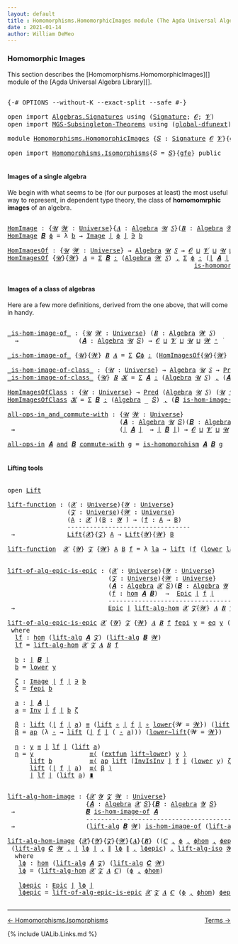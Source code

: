 ```yaml
---
layout: default
title : Homomorphisms.HomomorphicImages module (The Agda Universal Algebra Library)
date : 2021-01-14
author: William DeMeo
---
```


### <a id="homomorphic-images">Homomorphic Images</a>

This section describes the [Homomorphisms.HomomorphicImages][] module of the [Agda Universal Algebra Library][].

<pre class="Agda">

<a id="333" class="Symbol">{-#</a> <a id="337" class="Keyword">OPTIONS</a> <a id="345" class="Pragma">--without-K</a> <a id="357" class="Pragma">--exact-split</a> <a id="371" class="Pragma">--safe</a> <a id="378" class="Symbol">#-}</a>

<a id="383" class="Keyword">open</a> <a id="388" class="Keyword">import</a> <a id="395" href="Algebras.Signatures.html" class="Module">Algebras.Signatures</a> <a id="415" class="Keyword">using</a> <a id="421" class="Symbol">(</a><a id="422" href="Algebras.Signatures.html#1299" class="Function">Signature</a><a id="431" class="Symbol">;</a> <a id="433" href="universes.html#613" class="Generalizable">𝓞</a><a id="434" class="Symbol">;</a> <a id="436" href="universes.html#617" class="Generalizable">𝓥</a><a id="437" class="Symbol">)</a>
<a id="439" class="Keyword">open</a> <a id="444" class="Keyword">import</a> <a id="451" href="MGS-Subsingleton-Theorems.html" class="Module">MGS-Subsingleton-Theorems</a> <a id="477" class="Keyword">using</a> <a id="483" class="Symbol">(</a><a id="484" href="MGS-Subsingleton-Theorems.html#3468" class="Function">global-dfunext</a><a id="498" class="Symbol">)</a>

<a id="501" class="Keyword">module</a> <a id="508" href="Homomorphisms.HomomorphicImages.html" class="Module">Homomorphisms.HomomorphicImages</a> <a id="540" class="Symbol">{</a><a id="541" href="Homomorphisms.HomomorphicImages.html#541" class="Bound">𝑆</a> <a id="543" class="Symbol">:</a> <a id="545" href="Algebras.Signatures.html#1299" class="Function">Signature</a> <a id="555" href="universes.html#613" class="Generalizable">𝓞</a> <a id="557" href="universes.html#617" class="Generalizable">𝓥</a><a id="558" class="Symbol">}{</a><a id="560" href="Homomorphisms.HomomorphicImages.html#560" class="Bound">gfe</a> <a id="564" class="Symbol">:</a> <a id="566" href="MGS-Subsingleton-Theorems.html#3468" class="Function">global-dfunext</a><a id="580" class="Symbol">}</a> <a id="582" class="Keyword">where</a>

<a id="589" class="Keyword">open</a> <a id="594" class="Keyword">import</a> <a id="601" href="Homomorphisms.Isomorphisms.html" class="Module">Homomorphisms.Isomorphisms</a><a id="627" class="Symbol">{</a><a id="628" class="Argument">𝑆</a> <a id="630" class="Symbol">=</a> <a id="632" href="Homomorphisms.HomomorphicImages.html#541" class="Bound">𝑆</a><a id="633" class="Symbol">}{</a><a id="635" href="Homomorphisms.HomomorphicImages.html#560" class="Bound">gfe</a><a id="638" class="Symbol">}</a> <a id="640" class="Keyword">public</a>

</pre>


#### <a id="images-of-a-single-algebra">Images of a single algebra</a>

We begin with what seems to be (for our purposes at least) the most useful way to represent, in dependent type theory, the class of **homomomrphic images** of an algebra.

<pre class="Agda">

<a id="HomImage"></a><a id="919" href="Homomorphisms.HomomorphicImages.html#919" class="Function">HomImage</a> <a id="928" class="Symbol">:</a> <a id="930" class="Symbol">{</a><a id="931" href="Homomorphisms.HomomorphicImages.html#931" class="Bound">𝓤</a> <a id="933" href="Homomorphisms.HomomorphicImages.html#933" class="Bound">𝓦</a> <a id="935" class="Symbol">:</a> <a id="937" href="universes.html#551" class="Function">Universe</a><a id="945" class="Symbol">}{</a><a id="947" href="Homomorphisms.HomomorphicImages.html#947" class="Bound">𝑨</a> <a id="949" class="Symbol">:</a> <a id="951" href="Algebras.Algebras.html#694" class="Function">Algebra</a> <a id="959" href="Homomorphisms.HomomorphicImages.html#931" class="Bound">𝓤</a> <a id="961" href="Homomorphisms.HomomorphicImages.html#541" class="Bound">𝑆</a><a id="962" class="Symbol">}(</a><a id="964" href="Homomorphisms.HomomorphicImages.html#964" class="Bound">𝑩</a> <a id="966" class="Symbol">:</a> <a id="968" href="Algebras.Algebras.html#694" class="Function">Algebra</a> <a id="976" href="Homomorphisms.HomomorphicImages.html#933" class="Bound">𝓦</a> <a id="978" href="Homomorphisms.HomomorphicImages.html#541" class="Bound">𝑆</a><a id="979" class="Symbol">)(</a><a id="981" href="Homomorphisms.HomomorphicImages.html#981" class="Bound">ϕ</a> <a id="983" class="Symbol">:</a> <a id="985" href="Homomorphisms.Basic.html#2268" class="Function">hom</a> <a id="989" href="Homomorphisms.HomomorphicImages.html#947" class="Bound">𝑨</a> <a id="991" href="Homomorphisms.HomomorphicImages.html#964" class="Bound">𝑩</a><a id="992" class="Symbol">)</a> <a id="994" class="Symbol">→</a> <a id="996" href="Prelude.Preliminaries.html#12622" class="Function Operator">∣</a> <a id="998" href="Homomorphisms.HomomorphicImages.html#964" class="Bound">𝑩</a> <a id="1000" href="Prelude.Preliminaries.html#12622" class="Function Operator">∣</a> <a id="1002" class="Symbol">→</a> <a id="1004" href="Homomorphisms.HomomorphicImages.html#931" class="Bound">𝓤</a> <a id="1006" href="Agda.Primitive.html#636" class="Function Operator">⊔</a> <a id="1008" href="Homomorphisms.HomomorphicImages.html#933" class="Bound">𝓦</a> <a id="1010" href="universes.html#758" class="Function Operator">̇</a>
<a id="1012" href="Homomorphisms.HomomorphicImages.html#919" class="Function">HomImage</a> <a id="1021" href="Homomorphisms.HomomorphicImages.html#1021" class="Bound">𝑩</a> <a id="1023" href="Homomorphisms.HomomorphicImages.html#1023" class="Bound">ϕ</a> <a id="1025" class="Symbol">=</a> <a id="1027" class="Symbol">λ</a> <a id="1029" href="Homomorphisms.HomomorphicImages.html#1029" class="Bound">b</a> <a id="1031" class="Symbol">→</a> <a id="1033" href="Prelude.Inverses.html#715" class="Datatype Operator">Image</a> <a id="1039" href="Prelude.Preliminaries.html#12622" class="Function Operator">∣</a> <a id="1041" href="Homomorphisms.HomomorphicImages.html#1023" class="Bound">ϕ</a> <a id="1043" href="Prelude.Preliminaries.html#12622" class="Function Operator">∣</a> <a id="1045" href="Prelude.Inverses.html#715" class="Datatype Operator">∋</a> <a id="1047" href="Homomorphisms.HomomorphicImages.html#1029" class="Bound">b</a>

<a id="HomImagesOf"></a><a id="1050" href="Homomorphisms.HomomorphicImages.html#1050" class="Function">HomImagesOf</a> <a id="1062" class="Symbol">:</a> <a id="1064" class="Symbol">{</a><a id="1065" href="Homomorphisms.HomomorphicImages.html#1065" class="Bound">𝓤</a> <a id="1067" href="Homomorphisms.HomomorphicImages.html#1067" class="Bound">𝓦</a> <a id="1069" class="Symbol">:</a> <a id="1071" href="universes.html#551" class="Function">Universe</a><a id="1079" class="Symbol">}</a> <a id="1081" class="Symbol">→</a> <a id="1083" href="Algebras.Algebras.html#694" class="Function">Algebra</a> <a id="1091" href="Homomorphisms.HomomorphicImages.html#1065" class="Bound">𝓤</a> <a id="1093" href="Homomorphisms.HomomorphicImages.html#541" class="Bound">𝑆</a> <a id="1095" class="Symbol">→</a> <a id="1097" href="Homomorphisms.HomomorphicImages.html#555" class="Bound">𝓞</a> <a id="1099" href="Agda.Primitive.html#636" class="Function Operator">⊔</a> <a id="1101" href="Homomorphisms.HomomorphicImages.html#557" class="Bound">𝓥</a> <a id="1103" href="Agda.Primitive.html#636" class="Function Operator">⊔</a> <a id="1105" href="Homomorphisms.HomomorphicImages.html#1065" class="Bound">𝓤</a> <a id="1107" href="Agda.Primitive.html#636" class="Function Operator">⊔</a> <a id="1109" href="Homomorphisms.HomomorphicImages.html#1067" class="Bound">𝓦</a> <a id="1111" href="universes.html#527" class="Function Operator">⁺</a> <a id="1113" href="universes.html#758" class="Function Operator">̇</a>
<a id="1115" href="Homomorphisms.HomomorphicImages.html#1050" class="Function">HomImagesOf</a> <a id="1127" class="Symbol">{</a><a id="1128" href="Homomorphisms.HomomorphicImages.html#1128" class="Bound">𝓤</a><a id="1129" class="Symbol">}{</a><a id="1131" href="Homomorphisms.HomomorphicImages.html#1131" class="Bound">𝓦</a><a id="1132" class="Symbol">}</a> <a id="1134" href="Homomorphisms.HomomorphicImages.html#1134" class="Bound">𝑨</a> <a id="1136" class="Symbol">=</a> <a id="1138" href="MGS-MLTT.html#3074" class="Function">Σ</a> <a id="1140" href="Homomorphisms.HomomorphicImages.html#1140" class="Bound">𝑩</a> <a id="1142" href="MGS-MLTT.html#3074" class="Function">꞉</a> <a id="1144" class="Symbol">(</a><a id="1145" href="Algebras.Algebras.html#694" class="Function">Algebra</a> <a id="1153" href="Homomorphisms.HomomorphicImages.html#1131" class="Bound">𝓦</a> <a id="1155" href="Homomorphisms.HomomorphicImages.html#541" class="Bound">𝑆</a><a id="1156" class="Symbol">)</a> <a id="1158" href="MGS-MLTT.html#3074" class="Function">,</a> <a id="1160" href="MGS-MLTT.html#3074" class="Function">Σ</a> <a id="1162" href="Homomorphisms.HomomorphicImages.html#1162" class="Bound">ϕ</a> <a id="1164" href="MGS-MLTT.html#3074" class="Function">꞉</a> <a id="1166" class="Symbol">(</a><a id="1167" href="Prelude.Preliminaries.html#12622" class="Function Operator">∣</a> <a id="1169" href="Homomorphisms.HomomorphicImages.html#1134" class="Bound">𝑨</a> <a id="1171" href="Prelude.Preliminaries.html#12622" class="Function Operator">∣</a> <a id="1173" class="Symbol">→</a> <a id="1175" href="Prelude.Preliminaries.html#12622" class="Function Operator">∣</a> <a id="1177" href="Homomorphisms.HomomorphicImages.html#1140" class="Bound">𝑩</a> <a id="1179" href="Prelude.Preliminaries.html#12622" class="Function Operator">∣</a><a id="1180" class="Symbol">)</a> <a id="1182" href="MGS-MLTT.html#3074" class="Function">,</a>
                                                  <a id="1234" href="Homomorphisms.Basic.html#2110" class="Function">is-homomorphism</a> <a id="1250" href="Homomorphisms.HomomorphicImages.html#1134" class="Bound">𝑨</a> <a id="1252" href="Homomorphisms.HomomorphicImages.html#1140" class="Bound">𝑩</a> <a id="1254" href="Homomorphisms.HomomorphicImages.html#1162" class="Bound">ϕ</a> <a id="1256" href="MGS-MLTT.html#3515" class="Function Operator">×</a> <a id="1258" href="Prelude.Inverses.html#2322" class="Function">Epic</a> <a id="1263" href="Homomorphisms.HomomorphicImages.html#1162" class="Bound">ϕ</a>

</pre>




#### <a id="images-of-a-class-of-algebras">Images of a class of algebras</a>

Here are a few more definitions, derived from the one above, that will come in handy.

<pre class="Agda">

<a id="_is-hom-image-of_"></a><a id="1460" href="Homomorphisms.HomomorphicImages.html#1460" class="Function Operator">_is-hom-image-of_</a> <a id="1478" class="Symbol">:</a> <a id="1480" class="Symbol">{</a><a id="1481" href="Homomorphisms.HomomorphicImages.html#1481" class="Bound">𝓤</a> <a id="1483" href="Homomorphisms.HomomorphicImages.html#1483" class="Bound">𝓦</a> <a id="1485" class="Symbol">:</a> <a id="1487" href="universes.html#551" class="Function">Universe</a><a id="1495" class="Symbol">}</a> <a id="1497" class="Symbol">(</a><a id="1498" href="Homomorphisms.HomomorphicImages.html#1498" class="Bound">𝑩</a> <a id="1500" class="Symbol">:</a> <a id="1502" href="Algebras.Algebras.html#694" class="Function">Algebra</a> <a id="1510" href="Homomorphisms.HomomorphicImages.html#1483" class="Bound">𝓦</a> <a id="1512" href="Homomorphisms.HomomorphicImages.html#541" class="Bound">𝑆</a><a id="1513" class="Symbol">)</a>
  <a id="1517" class="Symbol">→</a>                <a id="1534" class="Symbol">(</a><a id="1535" href="Homomorphisms.HomomorphicImages.html#1535" class="Bound">𝑨</a> <a id="1537" class="Symbol">:</a> <a id="1539" href="Algebras.Algebras.html#694" class="Function">Algebra</a> <a id="1547" href="Homomorphisms.HomomorphicImages.html#1481" class="Bound">𝓤</a> <a id="1549" href="Homomorphisms.HomomorphicImages.html#541" class="Bound">𝑆</a><a id="1550" class="Symbol">)</a> <a id="1552" class="Symbol">→</a> <a id="1554" href="Homomorphisms.HomomorphicImages.html#555" class="Bound">𝓞</a> <a id="1556" href="Agda.Primitive.html#636" class="Function Operator">⊔</a> <a id="1558" href="Homomorphisms.HomomorphicImages.html#557" class="Bound">𝓥</a> <a id="1560" href="Agda.Primitive.html#636" class="Function Operator">⊔</a> <a id="1562" href="Homomorphisms.HomomorphicImages.html#1481" class="Bound">𝓤</a> <a id="1564" href="Agda.Primitive.html#636" class="Function Operator">⊔</a> <a id="1566" href="Homomorphisms.HomomorphicImages.html#1483" class="Bound">𝓦</a> <a id="1568" href="universes.html#527" class="Function Operator">⁺</a> <a id="1570" href="universes.html#758" class="Function Operator">̇</a>

<a id="1573" href="Homomorphisms.HomomorphicImages.html#1460" class="Function Operator">_is-hom-image-of_</a> <a id="1591" class="Symbol">{</a><a id="1592" href="Homomorphisms.HomomorphicImages.html#1592" class="Bound">𝓤</a><a id="1593" class="Symbol">}{</a><a id="1595" href="Homomorphisms.HomomorphicImages.html#1595" class="Bound">𝓦</a><a id="1596" class="Symbol">}</a> <a id="1598" href="Homomorphisms.HomomorphicImages.html#1598" class="Bound">𝑩</a> <a id="1600" href="Homomorphisms.HomomorphicImages.html#1600" class="Bound">𝑨</a> <a id="1602" class="Symbol">=</a> <a id="1604" href="MGS-MLTT.html#3074" class="Function">Σ</a> <a id="1606" href="Homomorphisms.HomomorphicImages.html#1606" class="Bound">𝑪ϕ</a> <a id="1609" href="MGS-MLTT.html#3074" class="Function">꞉</a> <a id="1611" class="Symbol">(</a><a id="1612" href="Homomorphisms.HomomorphicImages.html#1050" class="Function">HomImagesOf</a><a id="1623" class="Symbol">{</a><a id="1624" href="Homomorphisms.HomomorphicImages.html#1592" class="Bound">𝓤</a><a id="1625" class="Symbol">}{</a><a id="1627" href="Homomorphisms.HomomorphicImages.html#1595" class="Bound">𝓦</a><a id="1628" class="Symbol">}</a> <a id="1630" href="Homomorphisms.HomomorphicImages.html#1600" class="Bound">𝑨</a><a id="1631" class="Symbol">)</a> <a id="1633" href="MGS-MLTT.html#3074" class="Function">,</a> <a id="1635" href="Prelude.Preliminaries.html#12622" class="Function Operator">∣</a> <a id="1637" href="Homomorphisms.HomomorphicImages.html#1606" class="Bound">𝑪ϕ</a> <a id="1640" href="Prelude.Preliminaries.html#12622" class="Function Operator">∣</a> <a id="1642" href="Homomorphisms.Isomorphisms.html#1152" class="Function Operator">≅</a> <a id="1644" href="Homomorphisms.HomomorphicImages.html#1598" class="Bound">𝑩</a>

<a id="_is-hom-image-of-class_"></a><a id="1647" href="Homomorphisms.HomomorphicImages.html#1647" class="Function Operator">_is-hom-image-of-class_</a> <a id="1671" class="Symbol">:</a> <a id="1673" class="Symbol">{</a><a id="1674" href="Homomorphisms.HomomorphicImages.html#1674" class="Bound">𝓤</a> <a id="1676" class="Symbol">:</a> <a id="1678" href="universes.html#551" class="Function">Universe</a><a id="1686" class="Symbol">}</a> <a id="1688" class="Symbol">→</a> <a id="1690" href="Algebras.Algebras.html#694" class="Function">Algebra</a> <a id="1698" href="Homomorphisms.HomomorphicImages.html#1674" class="Bound">𝓤</a> <a id="1700" href="Homomorphisms.HomomorphicImages.html#541" class="Bound">𝑆</a> <a id="1702" class="Symbol">→</a> <a id="1704" href="Relations.Unary.html#1062" class="Function">Pred</a> <a id="1709" class="Symbol">(</a><a id="1710" href="Algebras.Algebras.html#694" class="Function">Algebra</a> <a id="1718" href="Homomorphisms.HomomorphicImages.html#1674" class="Bound">𝓤</a> <a id="1720" href="Homomorphisms.HomomorphicImages.html#541" class="Bound">𝑆</a><a id="1721" class="Symbol">)(</a><a id="1723" href="Homomorphisms.HomomorphicImages.html#1674" class="Bound">𝓤</a> <a id="1725" href="universes.html#527" class="Function Operator">⁺</a><a id="1726" class="Symbol">)</a> <a id="1728" class="Symbol">→</a> <a id="1730" href="Homomorphisms.HomomorphicImages.html#555" class="Bound">𝓞</a> <a id="1732" href="Agda.Primitive.html#636" class="Function Operator">⊔</a> <a id="1734" href="Homomorphisms.HomomorphicImages.html#557" class="Bound">𝓥</a> <a id="1736" href="Agda.Primitive.html#636" class="Function Operator">⊔</a> <a id="1738" href="Homomorphisms.HomomorphicImages.html#1674" class="Bound">𝓤</a> <a id="1740" href="universes.html#527" class="Function Operator">⁺</a> <a id="1742" href="universes.html#758" class="Function Operator">̇</a>
<a id="1744" href="Homomorphisms.HomomorphicImages.html#1647" class="Function Operator">_is-hom-image-of-class_</a> <a id="1768" class="Symbol">{</a><a id="1769" href="Homomorphisms.HomomorphicImages.html#1769" class="Bound">𝓤</a><a id="1770" class="Symbol">}</a> <a id="1772" href="Homomorphisms.HomomorphicImages.html#1772" class="Bound">𝑩</a> <a id="1774" href="Homomorphisms.HomomorphicImages.html#1774" class="Bound">𝓚</a> <a id="1776" class="Symbol">=</a> <a id="1778" href="MGS-MLTT.html#3074" class="Function">Σ</a> <a id="1780" href="Homomorphisms.HomomorphicImages.html#1780" class="Bound">𝑨</a> <a id="1782" href="MGS-MLTT.html#3074" class="Function">꞉</a> <a id="1784" class="Symbol">(</a><a id="1785" href="Algebras.Algebras.html#694" class="Function">Algebra</a> <a id="1793" href="Homomorphisms.HomomorphicImages.html#1769" class="Bound">𝓤</a> <a id="1795" href="Homomorphisms.HomomorphicImages.html#541" class="Bound">𝑆</a><a id="1796" class="Symbol">)</a> <a id="1798" href="MGS-MLTT.html#3074" class="Function">,</a> <a id="1800" class="Symbol">(</a><a id="1801" href="Homomorphisms.HomomorphicImages.html#1780" class="Bound">𝑨</a> <a id="1803" href="Relations.Unary.html#2061" class="Function Operator">∈</a> <a id="1805" href="Homomorphisms.HomomorphicImages.html#1774" class="Bound">𝓚</a><a id="1806" class="Symbol">)</a> <a id="1808" href="MGS-MLTT.html#3515" class="Function Operator">×</a> <a id="1810" class="Symbol">(</a><a id="1811" href="Homomorphisms.HomomorphicImages.html#1772" class="Bound">𝑩</a> <a id="1813" href="Homomorphisms.HomomorphicImages.html#1460" class="Function Operator">is-hom-image-of</a> <a id="1829" href="Homomorphisms.HomomorphicImages.html#1780" class="Bound">𝑨</a><a id="1830" class="Symbol">)</a>

<a id="HomImagesOfClass"></a><a id="1833" href="Homomorphisms.HomomorphicImages.html#1833" class="Function">HomImagesOfClass</a> <a id="1850" class="Symbol">:</a> <a id="1852" class="Symbol">{</a><a id="1853" href="Homomorphisms.HomomorphicImages.html#1853" class="Bound">𝓤</a> <a id="1855" class="Symbol">:</a> <a id="1857" href="universes.html#551" class="Function">Universe</a><a id="1865" class="Symbol">}</a> <a id="1867" class="Symbol">→</a> <a id="1869" href="Relations.Unary.html#1062" class="Function">Pred</a> <a id="1874" class="Symbol">(</a><a id="1875" href="Algebras.Algebras.html#694" class="Function">Algebra</a> <a id="1883" href="Homomorphisms.HomomorphicImages.html#1853" class="Bound">𝓤</a> <a id="1885" href="Homomorphisms.HomomorphicImages.html#541" class="Bound">𝑆</a><a id="1886" class="Symbol">)</a> <a id="1888" class="Symbol">(</a><a id="1889" href="Homomorphisms.HomomorphicImages.html#1853" class="Bound">𝓤</a> <a id="1891" href="universes.html#527" class="Function Operator">⁺</a><a id="1892" class="Symbol">)</a> <a id="1894" class="Symbol">→</a> <a id="1896" href="Homomorphisms.HomomorphicImages.html#555" class="Bound">𝓞</a> <a id="1898" href="Agda.Primitive.html#636" class="Function Operator">⊔</a> <a id="1900" href="Homomorphisms.HomomorphicImages.html#557" class="Bound">𝓥</a> <a id="1902" href="Agda.Primitive.html#636" class="Function Operator">⊔</a> <a id="1904" href="Homomorphisms.HomomorphicImages.html#1853" class="Bound">𝓤</a> <a id="1906" href="universes.html#527" class="Function Operator">⁺</a> <a id="1908" href="universes.html#758" class="Function Operator">̇</a>
<a id="1910" href="Homomorphisms.HomomorphicImages.html#1833" class="Function">HomImagesOfClass</a> <a id="1927" href="Homomorphisms.HomomorphicImages.html#1927" class="Bound">𝓚</a> <a id="1929" class="Symbol">=</a> <a id="1931" href="MGS-MLTT.html#3074" class="Function">Σ</a> <a id="1933" href="Homomorphisms.HomomorphicImages.html#1933" class="Bound">𝑩</a> <a id="1935" href="MGS-MLTT.html#3074" class="Function">꞉</a> <a id="1937" class="Symbol">(</a><a id="1938" href="Algebras.Algebras.html#694" class="Function">Algebra</a> <a id="1946" class="Symbol">_</a> <a id="1948" href="Homomorphisms.HomomorphicImages.html#541" class="Bound">𝑆</a><a id="1949" class="Symbol">)</a> <a id="1951" href="MGS-MLTT.html#3074" class="Function">,</a> <a id="1953" class="Symbol">(</a><a id="1954" href="Homomorphisms.HomomorphicImages.html#1933" class="Bound">𝑩</a> <a id="1956" href="Homomorphisms.HomomorphicImages.html#1647" class="Function Operator">is-hom-image-of-class</a> <a id="1978" href="Homomorphisms.HomomorphicImages.html#1927" class="Bound">𝓚</a><a id="1979" class="Symbol">)</a>

<a id="all-ops-in_and_commute-with"></a><a id="1982" href="Homomorphisms.HomomorphicImages.html#1982" class="Function Operator">all-ops-in_and_commute-with</a> <a id="2010" class="Symbol">:</a> <a id="2012" class="Symbol">{</a><a id="2013" href="Homomorphisms.HomomorphicImages.html#2013" class="Bound">𝓤</a> <a id="2015" href="Homomorphisms.HomomorphicImages.html#2015" class="Bound">𝓦</a> <a id="2017" class="Symbol">:</a> <a id="2019" href="universes.html#551" class="Function">Universe</a><a id="2027" class="Symbol">}</a>
                              <a id="2059" class="Symbol">(</a><a id="2060" href="Homomorphisms.HomomorphicImages.html#2060" class="Bound">𝑨</a> <a id="2062" class="Symbol">:</a> <a id="2064" href="Algebras.Algebras.html#694" class="Function">Algebra</a> <a id="2072" href="Homomorphisms.HomomorphicImages.html#2013" class="Bound">𝓤</a> <a id="2074" href="Homomorphisms.HomomorphicImages.html#541" class="Bound">𝑆</a><a id="2075" class="Symbol">)(</a><a id="2077" href="Homomorphisms.HomomorphicImages.html#2077" class="Bound">𝑩</a> <a id="2079" class="Symbol">:</a> <a id="2081" href="Algebras.Algebras.html#694" class="Function">Algebra</a> <a id="2089" href="Homomorphisms.HomomorphicImages.html#2015" class="Bound">𝓦</a> <a id="2091" href="Homomorphisms.HomomorphicImages.html#541" class="Bound">𝑆</a><a id="2092" class="Symbol">)</a>
 <a id="2095" class="Symbol">→</a>                            <a id="2124" class="Symbol">(</a><a id="2125" href="Prelude.Preliminaries.html#12622" class="Function Operator">∣</a> <a id="2127" href="Homomorphisms.HomomorphicImages.html#2060" class="Bound">𝑨</a> <a id="2129" href="Prelude.Preliminaries.html#12622" class="Function Operator">∣</a>  <a id="2132" class="Symbol">→</a> <a id="2134" href="Prelude.Preliminaries.html#12622" class="Function Operator">∣</a> <a id="2136" href="Homomorphisms.HomomorphicImages.html#2077" class="Bound">𝑩</a> <a id="2138" href="Prelude.Preliminaries.html#12622" class="Function Operator">∣</a><a id="2139" class="Symbol">)</a> <a id="2141" class="Symbol">→</a> <a id="2143" href="Homomorphisms.HomomorphicImages.html#555" class="Bound">𝓞</a> <a id="2145" href="Agda.Primitive.html#636" class="Function Operator">⊔</a> <a id="2147" href="Homomorphisms.HomomorphicImages.html#557" class="Bound">𝓥</a> <a id="2149" href="Agda.Primitive.html#636" class="Function Operator">⊔</a> <a id="2151" href="Homomorphisms.HomomorphicImages.html#2013" class="Bound">𝓤</a> <a id="2153" href="Agda.Primitive.html#636" class="Function Operator">⊔</a> <a id="2155" href="Homomorphisms.HomomorphicImages.html#2015" class="Bound">𝓦</a> <a id="2157" href="universes.html#758" class="Function Operator">̇</a>

<a id="2160" href="Homomorphisms.HomomorphicImages.html#1982" class="Function Operator">all-ops-in</a> <a id="2171" href="Homomorphisms.HomomorphicImages.html#2171" class="Bound">𝑨</a> <a id="2173" href="Homomorphisms.HomomorphicImages.html#1982" class="Function Operator">and</a> <a id="2177" href="Homomorphisms.HomomorphicImages.html#2177" class="Bound">𝑩</a> <a id="2179" href="Homomorphisms.HomomorphicImages.html#1982" class="Function Operator">commute-with</a> <a id="2192" href="Homomorphisms.HomomorphicImages.html#2192" class="Bound">g</a> <a id="2194" class="Symbol">=</a> <a id="2196" href="Homomorphisms.Basic.html#2110" class="Function">is-homomorphism</a> <a id="2212" href="Homomorphisms.HomomorphicImages.html#2171" class="Bound">𝑨</a> <a id="2214" href="Homomorphisms.HomomorphicImages.html#2177" class="Bound">𝑩</a> <a id="2216" href="Homomorphisms.HomomorphicImages.html#2192" class="Bound">g</a>

</pre>



#### <a id="lifting-tools">Lifting tools</a>

<pre class="Agda">

<a id="2293" class="Keyword">open</a> <a id="2298" href="Prelude.Lifts.html#2412" class="Module">Lift</a>

<a id="lift-function"></a><a id="2304" href="Homomorphisms.HomomorphicImages.html#2304" class="Function">lift-function</a> <a id="2318" class="Symbol">:</a> <a id="2320" class="Symbol">(</a><a id="2321" href="Homomorphisms.HomomorphicImages.html#2321" class="Bound">𝓧</a> <a id="2323" class="Symbol">:</a> <a id="2325" href="universes.html#551" class="Function">Universe</a><a id="2333" class="Symbol">){</a><a id="2335" href="Homomorphisms.HomomorphicImages.html#2335" class="Bound">𝓨</a> <a id="2337" class="Symbol">:</a> <a id="2339" href="universes.html#551" class="Function">Universe</a><a id="2347" class="Symbol">}</a>
                <a id="2365" class="Symbol">(</a><a id="2366" href="Homomorphisms.HomomorphicImages.html#2366" class="Bound">𝓩</a> <a id="2368" class="Symbol">:</a> <a id="2370" href="universes.html#551" class="Function">Universe</a><a id="2378" class="Symbol">){</a><a id="2380" href="Homomorphisms.HomomorphicImages.html#2380" class="Bound">𝓦</a> <a id="2382" class="Symbol">:</a> <a id="2384" href="universes.html#551" class="Function">Universe</a><a id="2392" class="Symbol">}</a>
                <a id="2410" class="Symbol">(</a><a id="2411" href="Homomorphisms.HomomorphicImages.html#2411" class="Bound">A</a> <a id="2413" class="Symbol">:</a> <a id="2415" href="Homomorphisms.HomomorphicImages.html#2321" class="Bound">𝓧</a> <a id="2417" href="universes.html#758" class="Function Operator">̇</a><a id="2418" class="Symbol">)(</a><a id="2420" href="Homomorphisms.HomomorphicImages.html#2420" class="Bound">B</a> <a id="2422" class="Symbol">:</a> <a id="2424" href="Homomorphisms.HomomorphicImages.html#2335" class="Bound">𝓨</a> <a id="2426" href="universes.html#758" class="Function Operator">̇</a><a id="2427" class="Symbol">)</a> <a id="2429" class="Symbol">→</a> <a id="2431" class="Symbol">(</a><a id="2432" href="Homomorphisms.HomomorphicImages.html#2432" class="Bound">f</a> <a id="2434" class="Symbol">:</a> <a id="2436" href="Homomorphisms.HomomorphicImages.html#2411" class="Bound">A</a> <a id="2438" class="Symbol">→</a> <a id="2440" href="Homomorphisms.HomomorphicImages.html#2420" class="Bound">B</a><a id="2441" class="Symbol">)</a>
                <a id="2459" class="Comment">---------------------------------</a>
 <a id="2494" class="Symbol">→</a>              <a id="2509" href="Prelude.Lifts.html#2412" class="Record">Lift</a><a id="2513" class="Symbol">{</a><a id="2514" href="Homomorphisms.HomomorphicImages.html#2321" class="Bound">𝓧</a><a id="2515" class="Symbol">}{</a><a id="2517" href="Homomorphisms.HomomorphicImages.html#2366" class="Bound">𝓩</a><a id="2518" class="Symbol">}</a> <a id="2520" href="Homomorphisms.HomomorphicImages.html#2411" class="Bound">A</a> <a id="2522" class="Symbol">→</a> <a id="2524" href="Prelude.Lifts.html#2412" class="Record">Lift</a><a id="2528" class="Symbol">{</a><a id="2529" href="Homomorphisms.HomomorphicImages.html#2335" class="Bound">𝓨</a><a id="2530" class="Symbol">}{</a><a id="2532" href="Homomorphisms.HomomorphicImages.html#2380" class="Bound">𝓦</a><a id="2533" class="Symbol">}</a> <a id="2535" href="Homomorphisms.HomomorphicImages.html#2420" class="Bound">B</a>

<a id="2538" href="Homomorphisms.HomomorphicImages.html#2304" class="Function">lift-function</a>  <a id="2553" href="Homomorphisms.HomomorphicImages.html#2553" class="Bound">𝓧</a> <a id="2555" class="Symbol">{</a><a id="2556" href="Homomorphisms.HomomorphicImages.html#2556" class="Bound">𝓨</a><a id="2557" class="Symbol">}</a> <a id="2559" href="Homomorphisms.HomomorphicImages.html#2559" class="Bound">𝓩</a> <a id="2561" class="Symbol">{</a><a id="2562" href="Homomorphisms.HomomorphicImages.html#2562" class="Bound">𝓦</a><a id="2563" class="Symbol">}</a> <a id="2565" href="Homomorphisms.HomomorphicImages.html#2565" class="Bound">A</a> <a id="2567" href="Homomorphisms.HomomorphicImages.html#2567" class="Bound">B</a> <a id="2569" href="Homomorphisms.HomomorphicImages.html#2569" class="Bound">f</a> <a id="2571" class="Symbol">=</a> <a id="2573" class="Symbol">λ</a> <a id="2575" href="Homomorphisms.HomomorphicImages.html#2575" class="Bound">la</a> <a id="2578" class="Symbol">→</a> <a id="2580" href="Prelude.Lifts.html#2474" class="InductiveConstructor">lift</a> <a id="2585" class="Symbol">(</a><a id="2586" href="Homomorphisms.HomomorphicImages.html#2569" class="Bound">f</a> <a id="2588" class="Symbol">(</a><a id="2589" href="Prelude.Lifts.html#2486" class="Field">lower</a> <a id="2595" href="Homomorphisms.HomomorphicImages.html#2575" class="Bound">la</a><a id="2597" class="Symbol">))</a>


<a id="lift-of-alg-epic-is-epic"></a><a id="2602" href="Homomorphisms.HomomorphicImages.html#2602" class="Function">lift-of-alg-epic-is-epic</a> <a id="2627" class="Symbol">:</a> <a id="2629" class="Symbol">(</a><a id="2630" href="Homomorphisms.HomomorphicImages.html#2630" class="Bound">𝓧</a> <a id="2632" class="Symbol">:</a> <a id="2634" href="universes.html#551" class="Function">Universe</a><a id="2642" class="Symbol">){</a><a id="2644" href="Homomorphisms.HomomorphicImages.html#2644" class="Bound">𝓨</a> <a id="2646" class="Symbol">:</a> <a id="2648" href="universes.html#551" class="Function">Universe</a><a id="2656" class="Symbol">}</a>
                           <a id="2685" class="Symbol">(</a><a id="2686" href="Homomorphisms.HomomorphicImages.html#2686" class="Bound">𝓩</a> <a id="2688" class="Symbol">:</a> <a id="2690" href="universes.html#551" class="Function">Universe</a><a id="2698" class="Symbol">){</a><a id="2700" href="Homomorphisms.HomomorphicImages.html#2700" class="Bound">𝓦</a> <a id="2702" class="Symbol">:</a> <a id="2704" href="universes.html#551" class="Function">Universe</a><a id="2712" class="Symbol">}</a>
                           <a id="2741" class="Symbol">(</a><a id="2742" href="Homomorphisms.HomomorphicImages.html#2742" class="Bound">𝑨</a> <a id="2744" class="Symbol">:</a> <a id="2746" href="Algebras.Algebras.html#694" class="Function">Algebra</a> <a id="2754" href="Homomorphisms.HomomorphicImages.html#2630" class="Bound">𝓧</a> <a id="2756" href="Homomorphisms.HomomorphicImages.html#541" class="Bound">𝑆</a><a id="2757" class="Symbol">)(</a><a id="2759" href="Homomorphisms.HomomorphicImages.html#2759" class="Bound">𝑩</a> <a id="2761" class="Symbol">:</a> <a id="2763" href="Algebras.Algebras.html#694" class="Function">Algebra</a> <a id="2771" href="Homomorphisms.HomomorphicImages.html#2644" class="Bound">𝓨</a> <a id="2773" href="Homomorphisms.HomomorphicImages.html#541" class="Bound">𝑆</a><a id="2774" class="Symbol">)</a>
                           <a id="2803" class="Symbol">(</a><a id="2804" href="Homomorphisms.HomomorphicImages.html#2804" class="Bound">f</a> <a id="2806" class="Symbol">:</a> <a id="2808" href="Homomorphisms.Basic.html#2268" class="Function">hom</a> <a id="2812" href="Homomorphisms.HomomorphicImages.html#2742" class="Bound">𝑨</a> <a id="2814" href="Homomorphisms.HomomorphicImages.html#2759" class="Bound">𝑩</a><a id="2815" class="Symbol">)</a>  <a id="2818" class="Symbol">→</a>  <a id="2821" href="Prelude.Inverses.html#2322" class="Function">Epic</a> <a id="2826" href="Prelude.Preliminaries.html#12622" class="Function Operator">∣</a> <a id="2828" href="Homomorphisms.HomomorphicImages.html#2804" class="Bound">f</a> <a id="2830" href="Prelude.Preliminaries.html#12622" class="Function Operator">∣</a>
                           <a id="2859" class="Comment">------------------------------------</a>
 <a id="2897" class="Symbol">→</a>                         <a id="2923" href="Prelude.Inverses.html#2322" class="Function">Epic</a> <a id="2928" href="Prelude.Preliminaries.html#12622" class="Function Operator">∣</a> <a id="2930" href="Homomorphisms.Isomorphisms.html#5041" class="Function">lift-alg-hom</a> <a id="2943" href="Homomorphisms.HomomorphicImages.html#2630" class="Bound">𝓧</a> <a id="2945" href="Homomorphisms.HomomorphicImages.html#2686" class="Bound">𝓩</a><a id="2946" class="Symbol">{</a><a id="2947" href="Homomorphisms.HomomorphicImages.html#2700" class="Bound">𝓦</a><a id="2948" class="Symbol">}</a> <a id="2950" href="Homomorphisms.HomomorphicImages.html#2742" class="Bound">𝑨</a> <a id="2952" href="Homomorphisms.HomomorphicImages.html#2759" class="Bound">𝑩</a> <a id="2954" href="Homomorphisms.HomomorphicImages.html#2804" class="Bound">f</a> <a id="2956" href="Prelude.Preliminaries.html#12622" class="Function Operator">∣</a>

<a id="2959" href="Homomorphisms.HomomorphicImages.html#2602" class="Function">lift-of-alg-epic-is-epic</a> <a id="2984" href="Homomorphisms.HomomorphicImages.html#2984" class="Bound">𝓧</a> <a id="2986" class="Symbol">{</a><a id="2987" href="Homomorphisms.HomomorphicImages.html#2987" class="Bound">𝓨</a><a id="2988" class="Symbol">}</a> <a id="2990" href="Homomorphisms.HomomorphicImages.html#2990" class="Bound">𝓩</a> <a id="2992" class="Symbol">{</a><a id="2993" href="Homomorphisms.HomomorphicImages.html#2993" class="Bound">𝓦</a><a id="2994" class="Symbol">}</a> <a id="2996" href="Homomorphisms.HomomorphicImages.html#2996" class="Bound">𝑨</a> <a id="2998" href="Homomorphisms.HomomorphicImages.html#2998" class="Bound">𝑩</a> <a id="3000" href="Homomorphisms.HomomorphicImages.html#3000" class="Bound">f</a> <a id="3002" href="Homomorphisms.HomomorphicImages.html#3002" class="Bound">fepi</a> <a id="3007" href="Homomorphisms.HomomorphicImages.html#3007" class="Bound">y</a> <a id="3009" class="Symbol">=</a> <a id="3011" href="Prelude.Inverses.html#811" class="InductiveConstructor">eq</a> <a id="3014" href="Homomorphisms.HomomorphicImages.html#3007" class="Bound">y</a> <a id="3016" class="Symbol">(</a><a id="3017" href="Prelude.Lifts.html#2474" class="InductiveConstructor">lift</a> <a id="3022" href="Homomorphisms.HomomorphicImages.html#3171" class="Function">a</a><a id="3023" class="Symbol">)</a> <a id="3025" href="Homomorphisms.HomomorphicImages.html#3324" class="Function">η</a>
 <a id="3028" class="Keyword">where</a>
  <a id="3036" href="Homomorphisms.HomomorphicImages.html#3036" class="Function">lf</a> <a id="3039" class="Symbol">:</a> <a id="3041" href="Homomorphisms.Basic.html#2268" class="Function">hom</a> <a id="3045" class="Symbol">(</a><a id="3046" href="Algebras.Algebras.html#4318" class="Function">lift-alg</a> <a id="3055" href="Homomorphisms.HomomorphicImages.html#2996" class="Bound">𝑨</a> <a id="3057" href="Homomorphisms.HomomorphicImages.html#2990" class="Bound">𝓩</a><a id="3058" class="Symbol">)</a> <a id="3060" class="Symbol">(</a><a id="3061" href="Algebras.Algebras.html#4318" class="Function">lift-alg</a> <a id="3070" href="Homomorphisms.HomomorphicImages.html#2998" class="Bound">𝑩</a> <a id="3072" href="Homomorphisms.HomomorphicImages.html#2993" class="Bound">𝓦</a><a id="3073" class="Symbol">)</a>
  <a id="3077" href="Homomorphisms.HomomorphicImages.html#3036" class="Function">lf</a> <a id="3080" class="Symbol">=</a> <a id="3082" href="Homomorphisms.Isomorphisms.html#5041" class="Function">lift-alg-hom</a> <a id="3095" href="Homomorphisms.HomomorphicImages.html#2984" class="Bound">𝓧</a> <a id="3097" href="Homomorphisms.HomomorphicImages.html#2990" class="Bound">𝓩</a> <a id="3099" href="Homomorphisms.HomomorphicImages.html#2996" class="Bound">𝑨</a> <a id="3101" href="Homomorphisms.HomomorphicImages.html#2998" class="Bound">𝑩</a> <a id="3103" href="Homomorphisms.HomomorphicImages.html#3000" class="Bound">f</a>

  <a id="3108" href="Homomorphisms.HomomorphicImages.html#3108" class="Function">b</a> <a id="3110" class="Symbol">:</a> <a id="3112" href="Prelude.Preliminaries.html#12622" class="Function Operator">∣</a> <a id="3114" href="Homomorphisms.HomomorphicImages.html#2998" class="Bound">𝑩</a> <a id="3116" href="Prelude.Preliminaries.html#12622" class="Function Operator">∣</a>
  <a id="3120" href="Homomorphisms.HomomorphicImages.html#3108" class="Function">b</a> <a id="3122" class="Symbol">=</a> <a id="3124" href="Prelude.Lifts.html#2486" class="Field">lower</a> <a id="3130" href="Homomorphisms.HomomorphicImages.html#3007" class="Bound">y</a>

  <a id="3135" href="Homomorphisms.HomomorphicImages.html#3135" class="Function">ζ</a> <a id="3137" class="Symbol">:</a> <a id="3139" href="Prelude.Inverses.html#715" class="Datatype Operator">Image</a> <a id="3145" href="Prelude.Preliminaries.html#12622" class="Function Operator">∣</a> <a id="3147" href="Homomorphisms.HomomorphicImages.html#3000" class="Bound">f</a> <a id="3149" href="Prelude.Preliminaries.html#12622" class="Function Operator">∣</a> <a id="3151" href="Prelude.Inverses.html#715" class="Datatype Operator">∋</a> <a id="3153" href="Homomorphisms.HomomorphicImages.html#3108" class="Function">b</a>
  <a id="3157" href="Homomorphisms.HomomorphicImages.html#3135" class="Function">ζ</a> <a id="3159" class="Symbol">=</a> <a id="3161" href="Homomorphisms.HomomorphicImages.html#3002" class="Bound">fepi</a> <a id="3166" href="Homomorphisms.HomomorphicImages.html#3108" class="Function">b</a>

  <a id="3171" href="Homomorphisms.HomomorphicImages.html#3171" class="Function">a</a> <a id="3173" class="Symbol">:</a> <a id="3175" href="Prelude.Preliminaries.html#12622" class="Function Operator">∣</a> <a id="3177" href="Homomorphisms.HomomorphicImages.html#2996" class="Bound">𝑨</a> <a id="3179" href="Prelude.Preliminaries.html#12622" class="Function Operator">∣</a>
  <a id="3183" href="Homomorphisms.HomomorphicImages.html#3171" class="Function">a</a> <a id="3185" class="Symbol">=</a> <a id="3187" href="Prelude.Inverses.html#1594" class="Function">Inv</a> <a id="3191" href="Prelude.Preliminaries.html#12622" class="Function Operator">∣</a> <a id="3193" href="Homomorphisms.HomomorphicImages.html#3000" class="Bound">f</a> <a id="3195" href="Prelude.Preliminaries.html#12622" class="Function Operator">∣</a> <a id="3197" href="Homomorphisms.HomomorphicImages.html#3108" class="Function">b</a> <a id="3199" href="Homomorphisms.HomomorphicImages.html#3135" class="Function">ζ</a>

  <a id="3204" href="Homomorphisms.HomomorphicImages.html#3204" class="Function">β</a> <a id="3206" class="Symbol">:</a> <a id="3208" href="Prelude.Lifts.html#2474" class="InductiveConstructor">lift</a> <a id="3213" class="Symbol">(</a><a id="3214" href="Prelude.Preliminaries.html#12622" class="Function Operator">∣</a> <a id="3216" href="Homomorphisms.HomomorphicImages.html#3000" class="Bound">f</a> <a id="3218" href="Prelude.Preliminaries.html#12622" class="Function Operator">∣</a> <a id="3220" href="Homomorphisms.HomomorphicImages.html#3171" class="Function">a</a><a id="3221" class="Symbol">)</a> <a id="3223" href="Prelude.Inverses.html#560" class="Datatype Operator">≡</a> <a id="3225" class="Symbol">(</a><a id="3226" href="Prelude.Lifts.html#2474" class="InductiveConstructor">lift</a> <a id="3231" href="MGS-MLTT.html#3813" class="Function Operator">∘</a> <a id="3233" href="Prelude.Preliminaries.html#12622" class="Function Operator">∣</a> <a id="3235" href="Homomorphisms.HomomorphicImages.html#3000" class="Bound">f</a> <a id="3237" href="Prelude.Preliminaries.html#12622" class="Function Operator">∣</a> <a id="3239" href="MGS-MLTT.html#3813" class="Function Operator">∘</a> <a id="3241" href="Prelude.Lifts.html#2486" class="Field">lower</a><a id="3246" class="Symbol">{</a><a id="3247" class="Argument">𝓦</a> <a id="3249" class="Symbol">=</a> <a id="3251" href="Homomorphisms.HomomorphicImages.html#2993" class="Bound">𝓦</a><a id="3252" class="Symbol">})</a> <a id="3255" class="Symbol">(</a><a id="3256" href="Prelude.Lifts.html#2474" class="InductiveConstructor">lift</a> <a id="3261" href="Homomorphisms.HomomorphicImages.html#3171" class="Function">a</a><a id="3262" class="Symbol">)</a>
  <a id="3266" href="Homomorphisms.HomomorphicImages.html#3204" class="Function">β</a> <a id="3268" class="Symbol">=</a> <a id="3270" href="MGS-MLTT.html#6613" class="Function">ap</a> <a id="3273" class="Symbol">(λ</a> <a id="3276" href="Homomorphisms.HomomorphicImages.html#3276" class="Bound">-</a> <a id="3278" class="Symbol">→</a> <a id="3280" href="Prelude.Lifts.html#2474" class="InductiveConstructor">lift</a> <a id="3285" class="Symbol">(</a><a id="3286" href="Prelude.Preliminaries.html#12622" class="Function Operator">∣</a> <a id="3288" href="Homomorphisms.HomomorphicImages.html#3000" class="Bound">f</a> <a id="3290" href="Prelude.Preliminaries.html#12622" class="Function Operator">∣</a> <a id="3292" class="Symbol">(</a> <a id="3294" href="Homomorphisms.HomomorphicImages.html#3276" class="Bound">-</a> <a id="3296" href="Homomorphisms.HomomorphicImages.html#3171" class="Function">a</a><a id="3297" class="Symbol">)))</a> <a id="3301" class="Symbol">(</a><a id="3302" href="Prelude.Lifts.html#3037" class="Function">lower∼lift</a><a id="3312" class="Symbol">{</a><a id="3313" class="Argument">𝓦</a> <a id="3315" class="Symbol">=</a> <a id="3317" href="Homomorphisms.HomomorphicImages.html#2993" class="Bound">𝓦</a><a id="3318" class="Symbol">})</a>

  <a id="3324" href="Homomorphisms.HomomorphicImages.html#3324" class="Function">η</a> <a id="3326" class="Symbol">:</a> <a id="3328" href="Homomorphisms.HomomorphicImages.html#3007" class="Bound">y</a> <a id="3330" href="Prelude.Inverses.html#560" class="Datatype Operator">≡</a> <a id="3332" href="Prelude.Preliminaries.html#12622" class="Function Operator">∣</a> <a id="3334" href="Homomorphisms.HomomorphicImages.html#3036" class="Function">lf</a> <a id="3337" href="Prelude.Preliminaries.html#12622" class="Function Operator">∣</a> <a id="3339" class="Symbol">(</a><a id="3340" href="Prelude.Lifts.html#2474" class="InductiveConstructor">lift</a> <a id="3345" href="Homomorphisms.HomomorphicImages.html#3171" class="Function">a</a><a id="3346" class="Symbol">)</a>
  <a id="3350" href="Homomorphisms.HomomorphicImages.html#3324" class="Function">η</a> <a id="3352" class="Symbol">=</a> <a id="3354" href="Homomorphisms.HomomorphicImages.html#3007" class="Bound">y</a>               <a id="3370" href="MGS-MLTT.html#5997" class="Function Operator">≡⟨</a> <a id="3373" class="Symbol">(</a><a id="3374" href="Prelude.Extensionality.html#6407" class="Function">extfun</a> <a id="3381" href="Prelude.Lifts.html#3125" class="Function">lift∼lower</a><a id="3391" class="Symbol">)</a> <a id="3393" href="Homomorphisms.HomomorphicImages.html#3007" class="Bound">y</a> <a id="3395" href="MGS-MLTT.html#5997" class="Function Operator">⟩</a>
      <a id="3403" href="Prelude.Lifts.html#2474" class="InductiveConstructor">lift</a> <a id="3408" href="Homomorphisms.HomomorphicImages.html#3108" class="Function">b</a>          <a id="3419" href="MGS-MLTT.html#5997" class="Function Operator">≡⟨</a> <a id="3422" href="MGS-MLTT.html#6613" class="Function">ap</a> <a id="3425" href="Prelude.Lifts.html#2474" class="InductiveConstructor">lift</a> <a id="3430" class="Symbol">(</a><a id="3431" href="Prelude.Inverses.html#1855" class="Function">InvIsInv</a> <a id="3440" href="Prelude.Preliminaries.html#12622" class="Function Operator">∣</a> <a id="3442" href="Homomorphisms.HomomorphicImages.html#3000" class="Bound">f</a> <a id="3444" href="Prelude.Preliminaries.html#12622" class="Function Operator">∣</a> <a id="3446" class="Symbol">(</a><a id="3447" href="Prelude.Lifts.html#2486" class="Field">lower</a> <a id="3453" href="Homomorphisms.HomomorphicImages.html#3007" class="Bound">y</a><a id="3454" class="Symbol">)</a> <a id="3456" href="Homomorphisms.HomomorphicImages.html#3135" class="Function">ζ</a><a id="3457" class="Symbol">)</a><a id="3458" href="MGS-MLTT.html#6125" class="Function Operator">⁻¹</a> <a id="3461" href="MGS-MLTT.html#5997" class="Function Operator">⟩</a>
      <a id="3469" href="Prelude.Lifts.html#2474" class="InductiveConstructor">lift</a> <a id="3474" class="Symbol">(</a><a id="3475" href="Prelude.Preliminaries.html#12622" class="Function Operator">∣</a> <a id="3477" href="Homomorphisms.HomomorphicImages.html#3000" class="Bound">f</a> <a id="3479" href="Prelude.Preliminaries.html#12622" class="Function Operator">∣</a> <a id="3481" href="Homomorphisms.HomomorphicImages.html#3171" class="Function">a</a><a id="3482" class="Symbol">)</a>  <a id="3485" href="MGS-MLTT.html#5997" class="Function Operator">≡⟨</a> <a id="3488" href="Homomorphisms.HomomorphicImages.html#3204" class="Function">β</a> <a id="3490" href="MGS-MLTT.html#5997" class="Function Operator">⟩</a>
      <a id="3498" href="Prelude.Preliminaries.html#12622" class="Function Operator">∣</a> <a id="3500" href="Homomorphisms.HomomorphicImages.html#3036" class="Function">lf</a> <a id="3503" href="Prelude.Preliminaries.html#12622" class="Function Operator">∣</a> <a id="3505" class="Symbol">(</a><a id="3506" href="Prelude.Lifts.html#2474" class="InductiveConstructor">lift</a> <a id="3511" href="Homomorphisms.HomomorphicImages.html#3171" class="Function">a</a><a id="3512" class="Symbol">)</a> <a id="3514" href="MGS-MLTT.html#6079" class="Function Operator">∎</a>


<a id="lift-alg-hom-image"></a><a id="3518" href="Homomorphisms.HomomorphicImages.html#3518" class="Function">lift-alg-hom-image</a> <a id="3537" class="Symbol">:</a> <a id="3539" class="Symbol">{</a><a id="3540" href="Homomorphisms.HomomorphicImages.html#3540" class="Bound">𝓧</a> <a id="3542" href="Homomorphisms.HomomorphicImages.html#3542" class="Bound">𝓨</a> <a id="3544" href="Homomorphisms.HomomorphicImages.html#3544" class="Bound">𝓩</a> <a id="3546" href="Homomorphisms.HomomorphicImages.html#3546" class="Bound">𝓦</a> <a id="3548" class="Symbol">:</a> <a id="3550" href="universes.html#551" class="Function">Universe</a><a id="3558" class="Symbol">}</a>
                     <a id="3581" class="Symbol">{</a><a id="3582" href="Homomorphisms.HomomorphicImages.html#3582" class="Bound">𝑨</a> <a id="3584" class="Symbol">:</a> <a id="3586" href="Algebras.Algebras.html#694" class="Function">Algebra</a> <a id="3594" href="Homomorphisms.HomomorphicImages.html#3540" class="Bound">𝓧</a> <a id="3596" href="Homomorphisms.HomomorphicImages.html#541" class="Bound">𝑆</a><a id="3597" class="Symbol">}{</a><a id="3599" href="Homomorphisms.HomomorphicImages.html#3599" class="Bound">𝑩</a> <a id="3601" class="Symbol">:</a> <a id="3603" href="Algebras.Algebras.html#694" class="Function">Algebra</a> <a id="3611" href="Homomorphisms.HomomorphicImages.html#3542" class="Bound">𝓨</a> <a id="3613" href="Homomorphisms.HomomorphicImages.html#541" class="Bound">𝑆</a><a id="3614" class="Symbol">}</a>
 <a id="3617" class="Symbol">→</a>                   <a id="3637" href="Homomorphisms.HomomorphicImages.html#3599" class="Bound">𝑩</a> <a id="3639" href="Homomorphisms.HomomorphicImages.html#1460" class="Function Operator">is-hom-image-of</a> <a id="3655" href="Homomorphisms.HomomorphicImages.html#3582" class="Bound">𝑨</a>
                     <a id="3678" class="Comment">-----------------------------------------------</a>
 <a id="3727" class="Symbol">→</a>                   <a id="3747" class="Symbol">(</a><a id="3748" href="Algebras.Algebras.html#4318" class="Function">lift-alg</a> <a id="3757" href="Homomorphisms.HomomorphicImages.html#3599" class="Bound">𝑩</a> <a id="3759" href="Homomorphisms.HomomorphicImages.html#3546" class="Bound">𝓦</a><a id="3760" class="Symbol">)</a> <a id="3762" href="Homomorphisms.HomomorphicImages.html#1460" class="Function Operator">is-hom-image-of</a> <a id="3778" class="Symbol">(</a><a id="3779" href="Algebras.Algebras.html#4318" class="Function">lift-alg</a> <a id="3788" href="Homomorphisms.HomomorphicImages.html#3582" class="Bound">𝑨</a> <a id="3790" href="Homomorphisms.HomomorphicImages.html#3544" class="Bound">𝓩</a><a id="3791" class="Symbol">)</a>

<a id="3794" href="Homomorphisms.HomomorphicImages.html#3518" class="Function">lift-alg-hom-image</a> <a id="3813" class="Symbol">{</a><a id="3814" href="Homomorphisms.HomomorphicImages.html#3814" class="Bound">𝓧</a><a id="3815" class="Symbol">}{</a><a id="3817" href="Homomorphisms.HomomorphicImages.html#3817" class="Bound">𝓨</a><a id="3818" class="Symbol">}{</a><a id="3820" href="Homomorphisms.HomomorphicImages.html#3820" class="Bound">𝓩</a><a id="3821" class="Symbol">}{</a><a id="3823" href="Homomorphisms.HomomorphicImages.html#3823" class="Bound">𝓦</a><a id="3824" class="Symbol">}{</a><a id="3826" href="Homomorphisms.HomomorphicImages.html#3826" class="Bound">𝑨</a><a id="3827" class="Symbol">}{</a><a id="3829" href="Homomorphisms.HomomorphicImages.html#3829" class="Bound">𝑩</a><a id="3830" class="Symbol">}</a> <a id="3832" class="Symbol">((</a><a id="3834" href="Homomorphisms.HomomorphicImages.html#3834" class="Bound">𝑪</a> <a id="3836" href="Prelude.Equality.html#493" class="InductiveConstructor Operator">,</a> <a id="3838" href="Homomorphisms.HomomorphicImages.html#3838" class="Bound">ϕ</a> <a id="3840" href="Prelude.Equality.html#493" class="InductiveConstructor Operator">,</a> <a id="3842" href="Homomorphisms.HomomorphicImages.html#3842" class="Bound">ϕhom</a> <a id="3847" href="Prelude.Equality.html#493" class="InductiveConstructor Operator">,</a> <a id="3849" href="Homomorphisms.HomomorphicImages.html#3849" class="Bound">ϕepic</a><a id="3854" class="Symbol">)</a> <a id="3856" href="Prelude.Equality.html#493" class="InductiveConstructor Operator">,</a> <a id="3858" href="Homomorphisms.HomomorphicImages.html#3858" class="Bound">C≅B</a><a id="3861" class="Symbol">)</a> <a id="3863" class="Symbol">=</a>
 <a id="3866" class="Symbol">(</a><a id="3867" href="Algebras.Algebras.html#4318" class="Function">lift-alg</a> <a id="3876" href="Homomorphisms.HomomorphicImages.html#3834" class="Bound">𝑪</a> <a id="3878" href="Homomorphisms.HomomorphicImages.html#3823" class="Bound">𝓦</a> <a id="3880" href="Prelude.Equality.html#493" class="InductiveConstructor Operator">,</a> <a id="3882" href="Prelude.Preliminaries.html#12622" class="Function Operator">∣</a> <a id="3884" href="Homomorphisms.HomomorphicImages.html#3944" class="Function">lϕ</a> <a id="3887" href="Prelude.Preliminaries.html#12622" class="Function Operator">∣</a> <a id="3889" href="Prelude.Equality.html#493" class="InductiveConstructor Operator">,</a> <a id="3891" href="Prelude.Preliminaries.html#12700" class="Function Operator">∥</a> <a id="3893" href="Homomorphisms.HomomorphicImages.html#3944" class="Function">lϕ</a> <a id="3896" href="Prelude.Preliminaries.html#12700" class="Function Operator">∥</a> <a id="3898" href="Prelude.Equality.html#493" class="InductiveConstructor Operator">,</a> <a id="3900" href="Homomorphisms.HomomorphicImages.html#4029" class="Function">lϕepic</a><a id="3906" class="Symbol">)</a> <a id="3908" href="Prelude.Equality.html#493" class="InductiveConstructor Operator">,</a> <a id="3910" href="Homomorphisms.Isomorphisms.html#5737" class="Function">lift-alg-iso</a> <a id="3923" href="Homomorphisms.HomomorphicImages.html#3817" class="Bound">𝓨</a> <a id="3925" href="Homomorphisms.HomomorphicImages.html#3823" class="Bound">𝓦</a> <a id="3927" href="Homomorphisms.HomomorphicImages.html#3834" class="Bound">𝑪</a> <a id="3929" href="Homomorphisms.HomomorphicImages.html#3858" class="Bound">C≅B</a>
  <a id="3935" class="Keyword">where</a>
   <a id="3944" href="Homomorphisms.HomomorphicImages.html#3944" class="Function">lϕ</a> <a id="3947" class="Symbol">:</a> <a id="3949" href="Homomorphisms.Basic.html#2268" class="Function">hom</a> <a id="3953" class="Symbol">(</a><a id="3954" href="Algebras.Algebras.html#4318" class="Function">lift-alg</a> <a id="3963" href="Homomorphisms.HomomorphicImages.html#3826" class="Bound">𝑨</a> <a id="3965" href="Homomorphisms.HomomorphicImages.html#3820" class="Bound">𝓩</a><a id="3966" class="Symbol">)</a> <a id="3968" class="Symbol">(</a><a id="3969" href="Algebras.Algebras.html#4318" class="Function">lift-alg</a> <a id="3978" href="Homomorphisms.HomomorphicImages.html#3834" class="Bound">𝑪</a> <a id="3980" href="Homomorphisms.HomomorphicImages.html#3823" class="Bound">𝓦</a><a id="3981" class="Symbol">)</a>
   <a id="3986" href="Homomorphisms.HomomorphicImages.html#3944" class="Function">lϕ</a> <a id="3989" class="Symbol">=</a> <a id="3991" class="Symbol">(</a><a id="3992" href="Homomorphisms.Isomorphisms.html#5041" class="Function">lift-alg-hom</a> <a id="4005" href="Homomorphisms.HomomorphicImages.html#3814" class="Bound">𝓧</a> <a id="4007" href="Homomorphisms.HomomorphicImages.html#3820" class="Bound">𝓩</a> <a id="4009" href="Homomorphisms.HomomorphicImages.html#3826" class="Bound">𝑨</a> <a id="4011" href="Homomorphisms.HomomorphicImages.html#3834" class="Bound">𝑪</a><a id="4012" class="Symbol">)</a> <a id="4014" class="Symbol">(</a><a id="4015" href="Homomorphisms.HomomorphicImages.html#3838" class="Bound">ϕ</a> <a id="4017" href="Prelude.Equality.html#493" class="InductiveConstructor Operator">,</a> <a id="4019" href="Homomorphisms.HomomorphicImages.html#3842" class="Bound">ϕhom</a><a id="4023" class="Symbol">)</a>

   <a id="4029" href="Homomorphisms.HomomorphicImages.html#4029" class="Function">lϕepic</a> <a id="4036" class="Symbol">:</a> <a id="4038" href="Prelude.Inverses.html#2322" class="Function">Epic</a> <a id="4043" href="Prelude.Preliminaries.html#12622" class="Function Operator">∣</a> <a id="4045" href="Homomorphisms.HomomorphicImages.html#3944" class="Function">lϕ</a> <a id="4048" href="Prelude.Preliminaries.html#12622" class="Function Operator">∣</a>
   <a id="4053" href="Homomorphisms.HomomorphicImages.html#4029" class="Function">lϕepic</a> <a id="4060" class="Symbol">=</a> <a id="4062" href="Homomorphisms.HomomorphicImages.html#2602" class="Function">lift-of-alg-epic-is-epic</a> <a id="4087" href="Homomorphisms.HomomorphicImages.html#3814" class="Bound">𝓧</a> <a id="4089" href="Homomorphisms.HomomorphicImages.html#3820" class="Bound">𝓩</a> <a id="4091" href="Homomorphisms.HomomorphicImages.html#3826" class="Bound">𝑨</a> <a id="4093" href="Homomorphisms.HomomorphicImages.html#3834" class="Bound">𝑪</a> <a id="4095" class="Symbol">(</a><a id="4096" href="Homomorphisms.HomomorphicImages.html#3838" class="Bound">ϕ</a> <a id="4098" href="Prelude.Equality.html#493" class="InductiveConstructor Operator">,</a> <a id="4100" href="Homomorphisms.HomomorphicImages.html#3842" class="Bound">ϕhom</a><a id="4104" class="Symbol">)</a> <a id="4106" href="Homomorphisms.HomomorphicImages.html#3849" class="Bound">ϕepic</a>

</pre>

--------------------------------------

[← Homomorphisms.Isomorphisms](Homomorphisms.Isomorphisms.html)
<span style="float:right;">[Terms →](Terms.html)</span>

{% include UALib.Links.md %}
